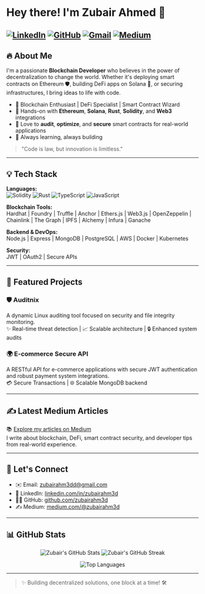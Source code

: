 # Hey there! I'm Zubair Ahmed 👋

[![LinkedIn](https://img.shields.io/badge/Connect-LinkedIn-0A66C2?logo=linkedin&logoColor=white&style=for-the-badge)](https://linkedin.com/in/zubairahm3d)
[![GitHub](https://img.shields.io/badge/Follow-GitHub-181717?logo=github&logoColor=white&style=for-the-badge)](https://github.com/zubairahm3d)
[![Gmail](https://img.shields.io/badge/Email-zubairahm3dd%40gmail.com-D14836?logo=gmail&logoColor=white&style=for-the-badge)](mailto:zubairahm3dd@gmail.com)
[![Medium](https://img.shields.io/badge/Read-Medium-000000?logo=medium&logoColor=white&style=for-the-badge)](https://medium.com/@zubairahm3d)
---

## 🔥 About Me

I'm a passionate **Blockchain Developer** who believes in the power of decentralization to change the world. Whether it's deploying smart contracts on Ethereum 🛡️, building DeFi apps on Solana 🚀, or securing infrastructures, I bring ideas to life with code.

- 🌟 Blockchain Enthusiast | DeFi Specialist | Smart Contract Wizard  
- 🔹 Hands-on with **Ethereum**, **Solana**, **Rust**, **Solidity**, and **Web3** integrations  
- 🔹 Love to **audit**, **optimize**, and **secure** smart contracts for real-world applications  
- 🌟 Always learning, always building

> "Code is law, but innovation is limitless."

---

## 💡 Tech Stack

**Languages:**  
![Solidity](https://img.shields.io/badge/Solidity-363636?logo=solidity&logoColor=white&style=flat)
![Rust](https://img.shields.io/badge/Rust-000000?logo=rust&logoColor=white&style=flat)
![TypeScript](https://img.shields.io/badge/TypeScript-007ACC?logo=typescript&logoColor=white&style=flat)
![JavaScript](https://img.shields.io/badge/JavaScript-F7DF1E?logo=javascript&logoColor=black&style=flat)

**Blockchain Tools:**  
Hardhat | Foundry | Truffle | Anchor | Ethers.js | Web3.js | OpenZeppelin | Chainlink | The Graph | IPFS | Alchemy | Infura | Ganache

**Backend & DevOps:**  
Node.js | Express | MongoDB | PostgreSQL | AWS | Docker | Kubernetes 

**Security:**  
JWT | OAuth2 | Secure APIs

---

## 💪 Featured Projects

### 🛡️ Auditnix  
A dynamic Linux auditing tool focused on security and file integrity monitoring.  
✨ Real-time threat detection | 📈 Scalable architecture | 🔒 Enhanced system audits

### 🌍 E-commerce Secure API  
A RESTful API for e-commerce applications with secure JWT authentication and robust payment system integrations.  
💳 Secure Transactions | 🌐 Scalable MongoDB backend

---

## ✍️ Latest Medium Articles

📚 [Explore my articles on Medium](https://medium.com/@zubairahm3d)  
I write about blockchain, DeFi, smart contract security, and developer tips from real-world experience.

---

## 📢 Let's Connect

- ✉️ Email: [zubairahm3dd@gmail.com](mailto:zubairahm3dd@gmail.com)  
- 🔗 LinkedIn: [linkedin.com/in/zubairahm3d](https://linkedin.com/in/zubairahm3d)  
- 🧑‍💻 GitHub: [github.com/zubairahm3d](https://github.com/zubairahm3d)  
- ✍️ Medium: [medium.com/@zubairahm3d](https://medium.com/@zubairahm3d)  
---

## 📊 GitHub Stats

<p align="center">
  <img src="https://github-readme-stats.vercel.app/api?username=zubairahm3d&show_icons=true&theme=radical" alt="Zubair's GitHub Stats" />
  <img src="https://github-readme-streak-stats.herokuapp.com/?user=zubairahm3d&theme=radical" alt="Zubair's GitHub Streak" />
</p>

<p align="center">
  <img src="https://github-readme-stats.vercel.app/api/top-langs/?username=zubairahm3d&layout=compact&theme=radical" alt="Top Languages" />
</p>

---

> ✨ Building decentralized solutions, one block at a time! 🛠️
